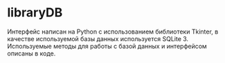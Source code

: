# libraryDB

Интерфейс написан на Python с использованием библиотеки Tkinter, в качестве используемой базы данных используется SQLite 3. 
Используемые методы для работы с базой данных и интерфейсом описаны в коде.
